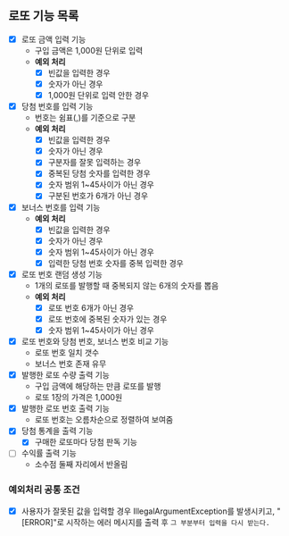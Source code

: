 ## 로또 기능 목록

- [x] 로또 금액 입력 기능
    - 구입 금액은 1,000원 단위로 입력
    - **예외 처리**
        - [x] 빈값을 입력한 경우
        - [x] 숫자가 아닌 경우
        - [x] 1,000원 단위로 입력 안한 경우
- [x] 당첨 번호를 입력 기능
    - 번호는 쉼표(,)를 기준으로 구분
    - **예외 처리**
        - [x] 빈값을 입력한 경우
        - [x] 숫자가 아닌 경우
        - [x] 구분자를 잘못 입력하는 경우
        - [x] 중복된 당첨 숫자를 입력한 경우
        - [x] 숫자 범위 1~45사이가 아닌 경우
        - [x] 구분된 번호가 6개가 아닌 경우
- [x] 보너스 번호를 입력 기능
    - **예외 처리**
        - [x] 빈값을 입력한 경우
        - [x] 숫자가 아닌 경우
        - [x] 숫자 범위 1~45사이가 아닌 경우
        - [x] 입력한 당첨 번호 숫자를 중복 입력한 경우

- [x] 로또 번호 랜덤 생성 기능
    - 1개의 로또를 발행할 때 중복되지 않는 6개의 숫자를 뽑음
    - **예외 처리**
        - [x] 로또 번호 6개가 아닌 경우
        - [x] 로또 번호에 중복된 숫자가 있는 경우
        - [x] 숫자 범위 1~45사이가 아닌 경우
- [x] 로또 번호와 당첨 번호, 보너스 번호 비교 기능
    - 로또 번호 일치 갯수
    - 보너스 번호 존재 유무
- [x] 발행한 로또 수량 출력 기능
    - 구입 금액에 해당하는 만큼 로또를 발행
    - 로또 1장의 가격은 1,000원
- [x] 발행한 로또 번호 출력 기능
    - 로또 번호는 오름차순으로 정렬하여 보여줌
- [x] 당첨 통계을 출력 기능
    - [x] 구매한 로또마다 당첨 판독 기능
- [ ] 수익률 출력 기능
    - 소수점 둘째 자리에서 반올림

### 예외처리 공통 조건

- [x] 사용자가 잘못된 값을 입력할 경우 IllegalArgumentException를 발생시키고,
  "[ERROR]"로 시작하는 에러 메시지를 출력 후 `그 부분부터 입력을 다시 받는다.`